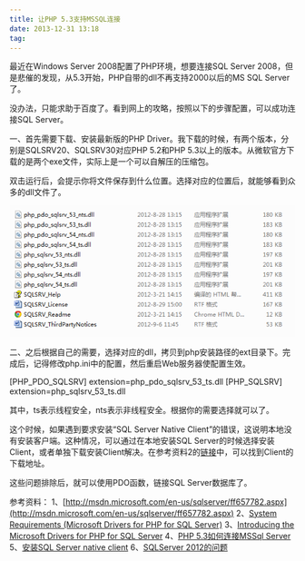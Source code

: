 ```yaml
---
title: 让PHP 5.3支持MSSQL连接
date: 2013-12-31 13:18
tag: 
---
```



最近在Windows Server 2008配置了PHP环境，想要连接SQL Server 2008，但是悲催的发现，从5.3开始，PHP自带的dll不再支持2000以后的MS SQL Server了。

没办法，只能求助于百度了。看到网上的攻略，按照以下的步骤配置，可以成功连接SQL Server。

一、首先需要下载、安装最新版的PHP Driver。我下载的时候，有两个版本，分别是SQLSRV20、SQLSRV30对应PHP 5.2和PHP 5.3以上的版本。从微软官方下载的是两个exe文件，实际上是一个可以自解压的压缩包。

双击运行后，会提示你将文件保存到什么位置。选择对应的位置后，就能够看到众多的dll文件了。

![](./20131231-php-mssql-connect/162323441890.png)

二、之后根据自己的需要，选择对应的dll，拷贝到php安装路径的ext目录下。完成后，记得修改php.ini中的配置，然后重启Web服务器使配置生效。

[PHP_PDO_SQLSRV]
extension=php_pdo_sqlsrv_53_ts.dll
[PHP_SQLSRV]
extension=php_sqlsrv_53_ts.dll

其中，ts表示线程安全，nts表示非线程安全。根据你的需要选择就可以了。

这个时候，如果遇到要求安装“SQL Server Native Client”的错误，这说明本地没有安装客户端。这种情况，可以通过在本地安装SQL Server的时候选择安装Client，或者单独下载安装Client解决。在参考资料2的[链接](http://msdn.microsoft.com/en-us/library/cc296170(SQL.90).aspx)中，可以找到Client的下载地址。

这些问题排除后，就可以使用PDO函数，链接SQL Server数据库了。

参考资料：
1、[http://msdn.microsoft.com/en-us/sqlserver/ff657782.aspx](http://msdn.microsoft.com/en-us/sqlserver/ff657782.aspx)
2、[System Requirements (Microsoft Drivers for PHP for SQL Server)](http://msdn.microsoft.com/en-us/library/cc296170(SQL.90).aspx)
3、[Introducing the Microsoft Drivers for PHP for SQL Server](http://msdn.microsoft.com/en-us/library/cc296170(SQL.90).aspx)
4、[PHP 5.3如何连接MSSql Server](http://blog.csdn.net/sptoor/article/details/7704991)
5、[安装SQL Server native client](http://msdn.microsoft.com/zh-cn/library/ms131321.aspx)
6、[SQLServer 2012的问题](http://social.msdn.microsoft.com/Forums/ie/zh-CN/2e950ea0-0f1d-411b-99f6-e48d26269214/sqlserver2012?forum=sqlserverzhchs)













